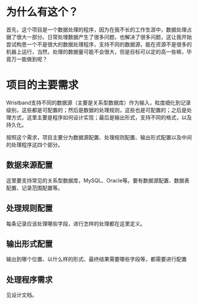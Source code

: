 # 为什么有这个？
首先，这个项目是一个数据处理的程序，因为在我不长的工作生涯中，数据处理占据了很大一部分。日常处理数据产生了很多问题，也解决了很多问题，这让我开始尝试构思一个不是很大的数据处理程序，支持不同的数据源，能在资源不是很多的机器上运行，当然，处理的数据量可能不会很大，但是目标可以定的高一些嘛，毕竟万一能做到呢？

# 项目的主要需求

Wristband支持不同的数据源（主要是关系型数据库）作为输入，粒度细化到记录级别，这些都是可配置的；然后是数据的处理规则，这些也是可配置的；之后是处理方式，这里主要是程序如何设计实现；最后是输出形式，支持不同的格式，以及持久化。

按照这个需求，项目主要分为数据源配置、处理规则配置、输出形式配置以及中间的处理程序这四个部分。

## 数据来源配置

这里要支持常见的关系型数据库，MySQL、Oracle等。要有数据源配置、数据表配置、记录范围配置等。

## 处理规则配置

每条记录应该处理哪些字段，进行怎样的处理都在这里定义。

## 输出形式配置

输出到哪个位置、以什么样的形式、最终结果需要哪些字段等，都需要进行配置

## 处理程序需求

见设计文档。